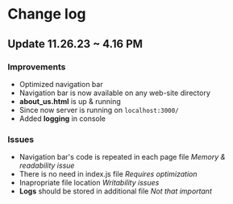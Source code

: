 # Change log

## Update 11.26.23 ~ 4.16 PM

### Improvements

- Optimized navigation bar
- Navigation bar is now available on any web-site directory
- **about_us.html** is up & running
- Since now server is running on `localhost:3000/`
- Added **logging** in console

### Issues

- Navigation bar's code is repeated in each page file *Memory & readability issue*
- There is no need in index.js file *Requires optimization*
- Inapropriate file location *Writability issues*
- **Logs** should be stored in additional file *Not that important*
